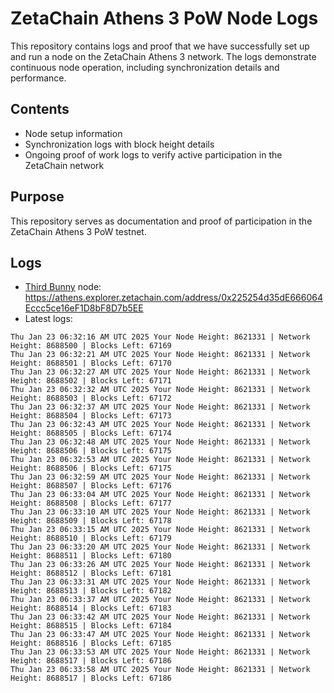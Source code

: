 # ZetaChain Athens 3 PoW Node Logs
This repository contains logs and proof that we have successfully set up and run a node on the ZetaChain Athens 3 network. The logs demonstrate continuous node operation, including synchronization details and performance.

## Contents
- Node setup information
- Synchronization logs with block height details
- Ongoing proof of work logs to verify active participation in the ZetaChain network

## Purpose
This repository serves as documentation and proof of participation in the ZetaChain Athens 3 PoW testnet.

## Logs

- [Third Bunny](https://thirdbunny.xyz/) node: https://athens.explorer.zetachain.com/address/0x225254d35dE666064Eccc5ce16eF1D8bF8D7b5EE
- Latest logs:
```
Thu Jan 23 06:32:16 AM UTC 2025 Your Node Height: 8621331 | Network Height: 8688500 | Blocks Left: 67169
Thu Jan 23 06:32:21 AM UTC 2025 Your Node Height: 8621331 | Network Height: 8688501 | Blocks Left: 67170
Thu Jan 23 06:32:27 AM UTC 2025 Your Node Height: 8621331 | Network Height: 8688502 | Blocks Left: 67171
Thu Jan 23 06:32:32 AM UTC 2025 Your Node Height: 8621331 | Network Height: 8688503 | Blocks Left: 67172
Thu Jan 23 06:32:37 AM UTC 2025 Your Node Height: 8621331 | Network Height: 8688504 | Blocks Left: 67173
Thu Jan 23 06:32:43 AM UTC 2025 Your Node Height: 8621331 | Network Height: 8688505 | Blocks Left: 67174
Thu Jan 23 06:32:48 AM UTC 2025 Your Node Height: 8621331 | Network Height: 8688506 | Blocks Left: 67175
Thu Jan 23 06:32:53 AM UTC 2025 Your Node Height: 8621331 | Network Height: 8688506 | Blocks Left: 67175
Thu Jan 23 06:32:59 AM UTC 2025 Your Node Height: 8621331 | Network Height: 8688507 | Blocks Left: 67176
Thu Jan 23 06:33:04 AM UTC 2025 Your Node Height: 8621331 | Network Height: 8688508 | Blocks Left: 67177
Thu Jan 23 06:33:10 AM UTC 2025 Your Node Height: 8621331 | Network Height: 8688509 | Blocks Left: 67178
Thu Jan 23 06:33:15 AM UTC 2025 Your Node Height: 8621331 | Network Height: 8688510 | Blocks Left: 67179
Thu Jan 23 06:33:20 AM UTC 2025 Your Node Height: 8621331 | Network Height: 8688511 | Blocks Left: 67180
Thu Jan 23 06:33:26 AM UTC 2025 Your Node Height: 8621331 | Network Height: 8688512 | Blocks Left: 67181
Thu Jan 23 06:33:31 AM UTC 2025 Your Node Height: 8621331 | Network Height: 8688513 | Blocks Left: 67182
Thu Jan 23 06:33:37 AM UTC 2025 Your Node Height: 8621331 | Network Height: 8688514 | Blocks Left: 67183
Thu Jan 23 06:33:42 AM UTC 2025 Your Node Height: 8621331 | Network Height: 8688515 | Blocks Left: 67184
Thu Jan 23 06:33:47 AM UTC 2025 Your Node Height: 8621331 | Network Height: 8688516 | Blocks Left: 67185
Thu Jan 23 06:33:53 AM UTC 2025 Your Node Height: 8621331 | Network Height: 8688517 | Blocks Left: 67186
Thu Jan 23 06:33:58 AM UTC 2025 Your Node Height: 8621331 | Network Height: 8688517 | Blocks Left: 67186
```
